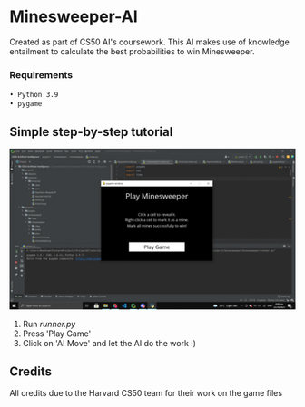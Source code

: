 # Minesweeper-AI
Created as part of CS50 AI's coursework. This AI makes use of knowledge entailment to calculate the best probabilities to win Minesweeper.


### Requirements 
    • Python 3.9  
    • pygame


## Simple step-by-step tutorial
![instructions](AI-instructions.gif)
1. Run *runner.py*  
2. Press 'Play Game'
3. Click on 'AI Move' and let the AI do the work :)


## Credits
All credits due to the Harvard CS50 team for their work on the game files

